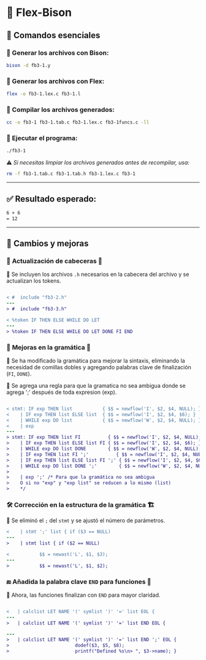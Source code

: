# 🚀 Flex-Bison

## 📌 Comandos esenciales

### 🎯 Generar los archivos con **Bison**:
```bash
bison -d fb3-1.y
```

### 🎯 Generar los archivos con **Flex**:
```bash
flex -o fb3-1.lex.c fb3-1.l
```

### 🎯 Compilar los archivos generados:
```bash
cc -o fb3-1 fb3-1.tab.c fb3-1.lex.c fb3-1funcs.c -ll
```

### 🎯 Ejecutar el programa:
```bash
./fb3-1
```

⚠️ *Si necesitas limpiar los archivos generados antes de recompilar, usa:*
```bash
rm -f fb3-1.tab.c fb3-1.tab.h fb3-1.lex.c fb3-1
```

---
## ✅ Resultado esperado:
```bash
6 + 6
= 12
```

---

## 🔄 Cambios y mejoras

### 📝 **Actualización de cabeceras** 📂
📌 Se incluyen los archivos `.h` necesarios en la cabecera del archivo y se actualizan los tokens.

```diff

< #  include "fb3-2.h"
---
> #  include "fb3-3.h"

< %token IF THEN ELSE WHILE DO LET
---
> %token IF THEN ELSE WHILE DO LET DONE FI END

```

### 🎯 **Mejoras en la gramática** 📜
📌 Se ha modificado la gramática para mejorar la sintaxis, eliminando la necesidad de comillas dobles y agregando palabras clave de finalización (`FI`, `DONE`).

📌 Se agrega una regla para que la gramatica no sea ambigua donde se agrega ';' después de toda expresion (exp).

```diff

< stmt: IF exp THEN list           { $$ = newflow('I', $2, $4, NULL); }
<    | IF exp THEN list ELSE list  { $$ = newflow('I', $2, $4, $6); }
<    | WHILE exp DO list           { $$ = newflow('W', $2, $4, NULL); }
<    | exp
---
> stmt: IF exp THEN list FI          { $$ = newflow('I', $2, $4, NULL); }
>    | IF exp THEN list ELSE list FI { $$ = newflow('I', $2, $4, $6); }
>    | WHILE exp DO list DONE        { $$ = newflow('W', $2, $4, NULL); }
>    | IF exp THEN list FI ';'          { $$ = newflow('I', $2, $4, NULL); }
>    | IF exp THEN list ELSE list FI ';' { $$ = newflow('I', $2, $4, $6); }
>    | WHILE exp DO list DONE ';'        { $$ = newflow('W', $2, $4, NULL); }
> 
>    | exp ';' /* Para que la gramática no sea ambigua
>    O si no "exp" y "exp list" se reducen a lo mismo (list)
>    */

```

### 🛠 **Corrección en la estructura de la gramática** 🏗
📌 Se eliminó el `;` del `stmt` y se ajustó el número de parámetros.
```diff
<    | stmt ';' list { if ($3 == NULL)
---
>    | stmt list { if ($2 == NULL)

< 			$$ = newast('L', $1, $3);
---
> 			$$ = newast('L', $1, $2);

```

### 🔚 **Añadida la palabra clave `END` para funciones** 🎯
📌 Ahora, las funciones finalizan con `END` para mayor claridad.

```diff

<   | calclist LET NAME '(' symlist ')' '=' list EOL {
---
>   | calclist LET NAME '(' symlist ')' '=' list END EOL {

---
>   | calclist LET NAME '(' symlist ')' '=' list END ';' EOL {
>                        dodef($3, $5, $8);
>                        printf("Defined %s\n> ", $3->name); }

```


